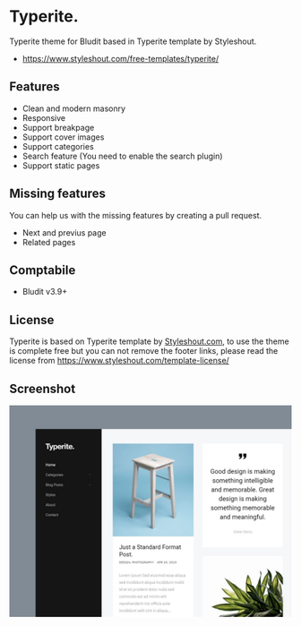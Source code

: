# Typerite.
Typerite theme for Bludit based in Typerite template by Styleshout.
- https://www.styleshout.com/free-templates/typerite/

## Features
- Clean and modern masonry
- Responsive
- Support breakpage
- Support cover images
- Support categories
- Search feature (You need to enable the search plugin)
- Support static pages

## Missing features
You can help us with the missing features by creating a pull request.
- Next and previus page
- Related pages

## Comptabile
- Bludit v3.9+

## License
Typerite is based on Typerite template by [Styleshout.com](https://www.styleshout.com/free-templates/typerite/), to use the theme is complete free but you can not remove the footer links, please read the license from https://www.styleshout.com/template-license/

## Screenshot
![screenshot-Typerite](https://raw.githubusercontent.com/bludit-themes/Typerite/master/screenshot.jpg)